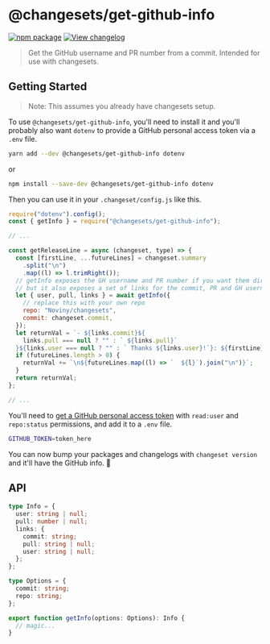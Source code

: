 # @changesets/get-github-info

[![npm package](https://img.shields.io/npm/v/@changesets/get-github-info)](https://npmjs.com/package/@changesets/get-github-info)
[![View changelog](https://img.shields.io/badge/Explore%20Changelog-brightgreen)](./CHANGELOG.md)

> Get the GitHub username and PR number from a commit. Intended for use with changesets.

## Getting Started

> Note: This assumes you already have changesets setup.

To use `@changesets/get-github-info`, you'll need to install it and you'll probably also want `dotenv` to provide a GitHub personal access token via a `.env` file.

```bash
yarn add --dev @changesets/get-github-info dotenv
```

or

```bash
npm install --save-dev @changesets/get-github-info dotenv
```

Then you can use it in your `.changeset/config.js` like this.

```jsx
require("dotenv").config();
const { getInfo } = require("@changesets/get-github-info");

// ...

const getReleaseLine = async (changeset, type) => {
  const [firstLine, ...futureLines] = changeset.summary
    .split("\n")
    .map((l) => l.trimRight());
  // getInfo exposes the GH username and PR number if you want them directly
  // but it also exposes a set of links for the commit, PR and GH username
  let { user, pull, links } = await getInfo({
    // replace this with your own repo
    repo: "Noviny/changesets",
    commit: changeset.commit,
  });
  let returnVal = `- ${links.commit}${
    links.pull === null ? "" : ` ${links.pull}`
  }${links.user === null ? "" : ` Thanks ${links.user}!`}: ${firstLine}`;
  if (futureLines.length > 0) {
    returnVal += `\n${futureLines.map((l) => `  ${l}`).join("\n")}`;
  }
  return returnVal;
};

// ...
```

You'll need to [get a GitHub personal access token](https://github.com/settings/tokens/new) with `read:user` and `repo:status` permissions, and add it to a `.env` file.

```bash
GITHUB_TOKEN=token_here
```

You can now bump your packages and changelogs with `changeset version` and it'll have the GitHub info. 🎉

## API

```ts
type Info = {
  user: string | null;
  pull: number | null;
  links: {
    commit: string;
    pull: string | null;
    user: string | null;
  };
};

type Options = {
  commit: string;
  repo: string;
};

export function getInfo(options: Options): Info {
  // magic...
}
```
